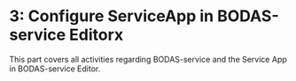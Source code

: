 # 3: Configure ServiceApp in BODAS-service Editorx

This part covers all activities regarding BODAS-service and the Service App in BODAS-service Editor.